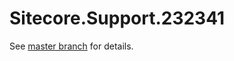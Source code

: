 # Sitecore.Support.232341

See [master branch](https://github.com/sitecoresupport/Sitecore.Support.232341) for details.